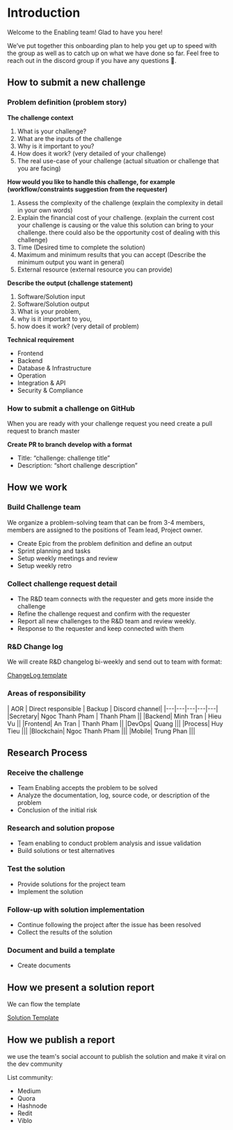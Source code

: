 # Introduction

Welcome to the Enabling team! Glad to have you here!

We’ve put together this onboarding plan to help you get up to speed with the group as well as to catch up on what we have done so far. Feel free to reach out in the discord group if you have any questions 🚀.

## How to submit a new challenge

### **Problem definition (problem story)**

**The challenge context**

1. What is your challenge?
2. What are the inputs of the challenge
3. Why is it important to you?
4. How does it work? (very detailed of your challenge)
5. The real use-case of your challenge (actual situation or challenge that you are facing)

**How would you like to handle this challenge, for example (workflow/constraints suggestion from the requester)**

1. Assess the complexity of the challenge (explain the complexity in detail in your own words)
2. Explain the financial cost of your challenge. (explain the current cost your challenge is causing or the value this solution can bring to your challenge. there could also be the opportunity cost of dealing with this challenge)
3. Time (Desired time to complete the solution)
4. Maximum and minimum results that you can accept (Describe the minimum output you want in general)
5. External resource (external resource you can provide)

**Describe the output (challenge statement)**

1. Software/Solution input
2. Software/Solution output
3. What is your problem,
4. why is it important to you,
5. how does it work? (very detail of problem)

**Technical requirement**

- Frontend
- Backend
- Database & Infrastructure
- Operation
- Integration & API
- Security & Compliance

### How to submit a challenge on GitHub

When you are ready with your challenge request you need create a pull request to branch master

**Create PR to branch develop with a format**

- Title: “challenge: challenge title”
- Description: “short challenge description”

## How we work

### Build Challenge team

We organize a problem-solving team that can be from 3-4 members, members are assigned to the positions of Team lead, Project owner.

- Create Epic from the problem definition and define an output
- Sprint planning and tasks
- Setup weekly meetings and review
- Setup weekly retro

### **Collect challenge request detail**

- The  R&D team connects with the requester and gets more inside the challenge
- Refine the challenge request and confirm with the requester
- Report all new challenges to the R&D team and review weekly.
- Response to the requester and keep connected with them

### R&D **Change log**

We will create R&D changelog bi-weekly and send out to team with format:

[ChangeLog template](./change-log.md)

### Areas of responsibility

| AOR | Direct responsible | Backup | Discord channel|
|---|---|---|---|---|
|Secretary| Ngoc Thanh Pham | Thanh Pham ||
|Backend| Minh Tran | Hieu Vu ||
|Frontend| An Tran | Thanh Pham ||
|DevOps| Quang |||
|Process| Huy Tieu |||
|Blockchain| Ngoc Thanh Pham |||
|Mobile| Trung Phan |||
## Research Process

### Receive **the challenge**

- Team Enabling accepts the problem to be solved
- Analyze the documentation, log, source code, or description of the problem
- Conclusion of the initial risk

### Research and solution propose

- Team enabling to conduct problem analysis and issue validation
- Build solutions or test alternatives

### **Test the solution**

- Provide solutions for the project team
- Implement the solution

### **Follow-up with solution implementation**

- Continue following the project after the issue has been resolved
- Collect the results of the solution

### **Document and build a template**

- Create documents

## How we present a solution report

We can flow the template

[Solution Template](./solution-template.md)

## How we publish a report

we use the team's social account to publish the solution and make it viral on the dev community

List community:

- Medium
- Quora
- Hashnode
- Redit
- Viblo